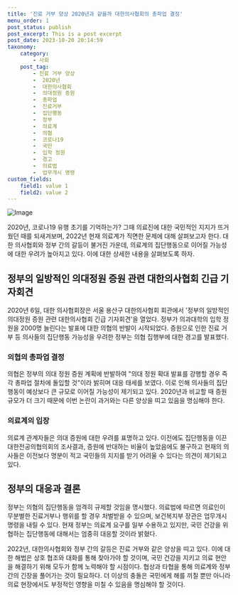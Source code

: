 ```yaml
---
title: '진료 거부 양상 2020년과 같을까 대한의사협회의 총파업 결정'
menu_order: 1
post_status: publish
post_excerpt: This is a post excerpt
post_date: 2023-10-20 20:14:59
taxonomy:
    category:
        - 사회
    post_tag:
        - 진료 거부 양상
        -  2020년
        -  대한의사협회
        -  의대정원 증원
        -  총파업
        -  진료거부
        -  집단행동
        -  정부
        -  의료계
        -  의협
        -  코로나19
        -  국민
        -  입학 정원
        -  경고
        -  의료법
        -  업무개시 명령
custom_fields:
    field1: value 1
    field2: value 2
---
```


![Image](https://imgnews.pstatic.net/image/028/2024/02/07/0002676093_001_20240207085902955.jpg?type=w647)


2020년, 코로나19 유행 초기를 기억하는가? 그때 의료진에 대한 국민적인 지지가 뜨거웠던 때를 되새겨보며, 2022년 현재 의료계가 직면한 문제에 대해 살펴보고자 한다. 대한 의사협회와 정부 간의 갈등이 불거진 가운데, 의료계의 집단행동으로 이어질 가능성에 대한 우려가 높아지고 있다. 이에 대한 상세한 내용을 살펴보도록 하자.

## 정부의 일방적인 의대정원 증원 관련 대한의사협회 긴급 기자회견

2020년 6일, 대한 의사협회장은 서울 용산구 대한의사협회 회관에서 '정부의 일방적인 의대정원 증원 관련 대한의사협회 긴급 기자회견'을 열었다. 정부가 의과대학의 입학 정원을 2000명 늘린다는 발표에 대한 의협의 반발이 시작되었다. 증원으로 인한 진료 거부 등 의사들의 집단행동 가능성을 우려한 정부는 의협 집행부에 대한 경고를 발표했다.

### 의협의 총파업 결정

의협은 정부의 의대 정원 증원 계획에 반발하여 "의대 정원 확대 발표를 강행할 경우 즉각 총파업 절차에 돌입할 것"이라 밝히며 대응 태세를 보였다. 이로 인해 의사들의 집단행동이 예상보다 큰 규모로 이어질 가능성이 제기되고 있다. 2020년과 비교할 때 증원 규모가 더 크기 때문에 이번 논란이 과거와는 다른 양상을 띠고 있음을 명심해야 한다.

### 의료계의 입장

의료계 관계자들은 의대 증원에 대한 우려를 표명하고 있다. 이전에도 집단행동을 이끈 대한전공의협의회의 조사결과, 증원에 반대하는 비율이 높았음에도 불구하고 현재의 의사들은 이전보다 명분이 적고 국민들의 지지를 받기 어려울 수 있다는 의견이 제기되고 있다.

## 정부의 대응과 결론

정부는 의협의 집단행동을 엄격히 규제할 것임을 명시했다. 의료법에 따르면 의료인이 무분별한 진료거부나 행위를 할 경우 처벌받을 수 있으며, 보건복지부 장관은 업무개시 명령을 내릴 수 있다. 현재 정부는 의료계 요구를 일부 수용하고 있지만, 국민 건강을 위협하는 집단행동에 대해서는 엄중히 대응할 것이라 밝혔다.

2022년, 대한의사협회와 정부 간의 갈등은 진료 거부와 같은 양상을 띠고 있다. 이에 대한 해법은 상호 협조와 대화를 통해 찾아가야 할 것이며, 국민 건강을 지키고 의료 현안을 해결하기 위해 모두가 함께 노력해야 할 시점이다. 협상과 타협을 통해 의료계와 정부 간의 긴장을 풀어가는 것이 필요하다. 더 이상의 충돌은 국민에게 해를 끼칠 뿐만 아니라 의료 현장에서도 부정적인 영향을 미칠 수 있음을 명심해야 할 것이다.
